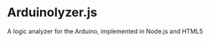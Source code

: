 Arduinolyzer.js
===============

A logic analyzer for the Arduino, implemented in Node.js and HTML5
